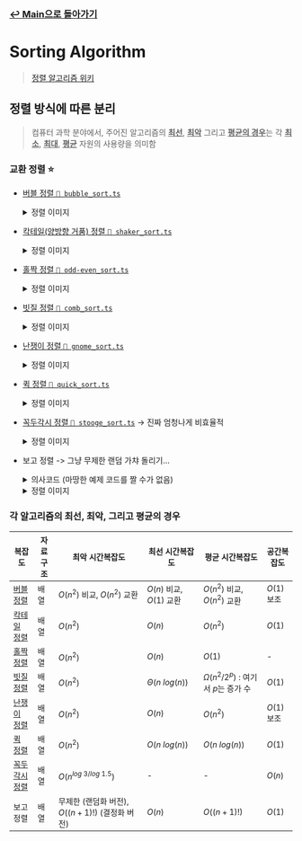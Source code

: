 ### [↩︎ Main으로 돌아가기](../../README.md)

# Sorting Algorithm

> [정렬 알고리즘 위키](https://ko.wikipedia.org/wiki/%EC%A0%95%EB%A0%AC_%EC%95%8C%EA%B3%A0%EB%A6%AC%EC%A6%98)

## 정렬 방식에 따른 분리

> 컴퓨터 과학 분야에서, 주어진 알고리즘의 <b><u>최선</u></b>, <b><u>최악</u></b> 그리고 <b><u>평균의 경우</u></b>는 각 <b><u>최소</u></b>, <b><u>최대</u></b>, <b><u>평균</u></b> 자원의 사용량을 의미함

### 교환 정렬 ⭐️

- [버블 정렬 `📄 bubble_sort.ts`](./ExchangeSort/bubble_sort.ts)

  <details>
  <summary>정렬 이미지</summary>

    <img src="../../image/sort/img/bubble_sort.svg" width="30%" />
    <img src="../../image/sort/gif/bubble_sort.gif" width="30%" />

  </details>

- [칵테일(양방향 거품) 정렬 `📄 shaker_sort.ts`](./ExchangeSort/shaker_sort.ts)

  <details>
  <summary>정렬 이미지</summary>

    <img src="../../image/sort/gif/shaker_sort.gif" width="30%" />

  </details>

- [홀짝 정렬 `📄 odd-even_sort.ts`](./ExchangeSort/odd-even_sort.ts)

  <details>
  <summary>정렬 이미지</summary>

    <img src="../../image/sort/gif/odd_even_sort.gif" width="30%" />

  </details>

- [빗질 정렬 `📄 comb_sort.ts`](./ExchangeSort/comb_sort.ts)

  <details>
  <summary>정렬 이미지</summary>

    <img src="../../image/sort/gif/comb_sort.gif" width="30%" />

  </details>

- [난쟁이 정렬 `📄 gnome_sort.ts`](./ExchangeSort/gnome_sort.ts)

  <details>
  <summary>정렬 이미지</summary>

    <img src="../../image/sort/gif/gnome_sort.gif" width="30%" />

  </details>

- [퀵 정렬 `📄 quick_sort.ts`](./ExchangeSort/quick_sort.ts)

  <details>
  <summary>정렬 이미지</summary>

    <img src="../../image/sort/gif/quick_sort.gif" width="30%" />

  </details>

- [꼭두각시 정렬 `📄 stooge_sort.ts`](./ExchangeSort/stooge_sort.ts) -> 진짜 엄청나게 비효율적

  <details>
  <summary>정렬 이미지</summary>

    <img src="../../image/sort/gif/stooge_sort.gif" width="30%" />

  </details>

- 보고 정렬 -> 그냥 무제한 랜덤 가챠 돌리기...

  <details>
  <summary>의사코드 (마땅한 예제 코드를 짤 수가 없음)</summary>

  ```pseudo
  영어 버전
  while not isInOrder(list):
    shuffle(list)

  --------------------------------

  한글 버전
  (리스트가 배열될 때)까지 실행하기:
    리스트 섞기
  ```

  </details>

  <details>
  <summary>정렬 이미지</summary>

    <img src="../../image/sort/gif/bogo_sort.gif" width="30%" />

  </details>

### 각 알고리즘의 최선, 최악, 그리고 평균의 경우

| 복잡도                                         | 자료 구조 | 최악 시간복잡도                                 | 최선 시간복잡도          | 평균 시간복잡도                            | 공간복잡도  |
| ---------------------------------------------- | --------- | ----------------------------------------------- | ------------------------ | ------------------------------------------ | ----------- |
| [버블 정렬](./ExchangeSort/bubble_sort.ts)     | 배열      | $O(n^2)$ 비교, $O(n^2)$ 교환                    | $O(n)$ 비교, $O(1)$ 교환 | $O(n^2)$ 비교, $O(n^2)$ 교환               | $O(1)$ 보조 |
| [칵테일 정렬](./ExchangeSort/shaker_sort.ts)   | 배열      | $O(n^2)$                                        | $O(n)$                   | $O(n^2)$                                   | $O(1)$      |
| [홀짝 정렬](./ExchangeSort/odd-even_sort.ts)   | 배열      | $O(n^2)$                                        | $O(n)$                   | $O(1)$                                     | -           |
| [빗질 정렬](./ExchangeSort/comb_sort.ts)       | 배열      | $O(n^2)$                                        | $\Theta(n \ log(n))$     | $\Omega(n^2 / 2^p)$ : 여기서 $p$는 증가 수 | $O(1)$      |
| [난쟁이 정렬](./ExchangeSort/gnome_sort.ts)    | 배열      | $O(n^2)$                                        | $O(n)$                   | $O(n^2)$                                   | $O(1)$ 보조 |
| [퀵 정렬](./)                                  | 배열      | $O(n^2)$                                        | $O(n \ log(n))$          | $O(n \ log(n))$                            | $O(1)$      |
| [꼭두각시 정렬](./ExchangeSort/stooge_sort.ts) | 배열      | $O(n$<sup>$log \ 3 / log \ 1.5$</sup>$)$        | -                        | -                                          | $O(n)$      |
| 보고 정렬                                      | 배열      | 무제한 (랜덤화 버전), $O((n+1)!)$ (결정화 버전) | $O(n)$                   | $O((n+1)!)$                                | $O(1)$      |

